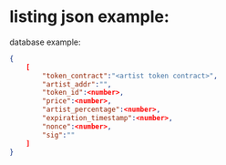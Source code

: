 # listing json example:

database example:
```json
{
    [
        "token_contract":"<artist token contract>", 
        "artist_addr":"",
        "token_id":<number>,
        "price":<number>,
        "artist_percentage":<number>,
        "expiration_timestamp":<number>,
        "nonce":<number>,
        "sig":""
    ]
}
```